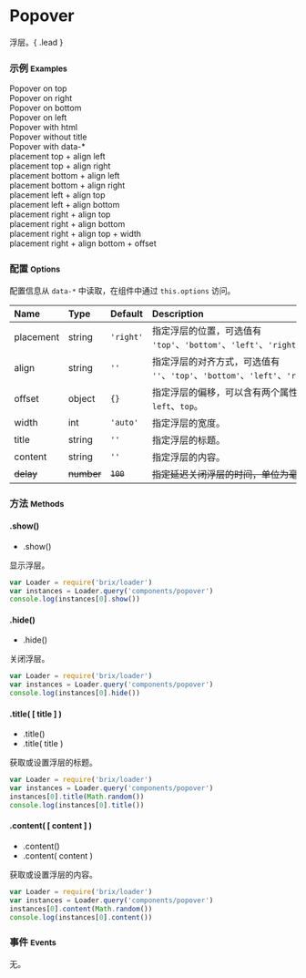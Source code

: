 # Popover

浮层。{ .lead }

### 示例 <small>Examples</small>

<div class="bs-example">
    <div class="content">
        <div bx-name="components/popover" bx-options="{
            placement: 'top',
            title: 'Popover on top',
            content: 'Envy is the ulcer of the soul.'
        }" class="btn btn-default">Popover on top</div>
        <div bx-name="components/popover" bx-options="{
            placement: 'right',
            title: 'Popover on right',
            content: 'Envy is the ulcer of the soul.'
        }" class="btn btn-default">Popover on right</div>
        <div bx-name="components/popover" bx-options="{
            placement: 'bottom',
            title: 'Popover on bottom',
            content: 'Envy is the ulcer of the soul.'
        }" class="btn btn-default">Popover on bottom</div>
        <div bx-name="components/popover" bx-options="{
            title: 'Popover on left',
            placement: 'left',
            content: 'Envy is the ulcer of the soul.'
        }" class="btn btn-default">Popover on left</div>
    </div>
</div>
<div class="bs-example" id="popover">
    <div class="content">
        <div bx-name="components/popover" bx-options="{
            title: '<h4>Table</h4>',
            content: '<table class=\'table table-striped\'>\
                          <thead>\
                              <tr>\
                                <th>#</th>\
                                <th>First</th>\
                                <th>Last</th>\
                                <th>Twitter</th>\
                              </tr>\
                          </thead>\
                          <tbody>\
                              <tr>\
                                  <td>1</td>\
                                  <td>Mark</td>\
                                  <td>Otto</td>\
                                  <td>@mdo</td>\
                              </tr>\
                              <tr>\
                                  <td>2</td>\
                                  <td>Jacob</td>\
                                  <td>Thornton</td>\
                                  <td>@fat</td>\
                              </tr>\
                              <tr>\
                                  <td>3</td>\
                                  <td>Larry</td>\
                                  <td>the Bird</td>\
                                  <td>@twitter</td>\
                              </tr>\
                          </tbody>\
                      </table>'
        }" class="btn btn-default">Popover with html</div>
    </div>
</div>
<div class="bs-example" id="popover">
    <div class="content">
        <div bx-name="components/popover" bx-options="{
            content: 'Having the fewest wants, I am nearest to the gods.'
        }" class="btn btn-default">Popover without title</div>
    </div>
</div>
<div class="bs-example" id="popover">
    <div class="content">
        <div bx-name="components/popover" data-placement="right" data-content="Bad men live so that they may eat and drink, whereas good men eat and drink so that they may live." class="btn btn-default">Popover with data-*</div>
    </div>
</div>
<div class="bs-example" id="popover">
    <div class="content">
        <div bx-name="components/popover" bx-options="{
            title: 'placement top + align left',
            placement: 'top',
            align: 'left',
            content: 'Remember what is unbecoming to do is also unbecoming to speak of.'
        }"class="btn btn-default">placement top + align left</div>
        <div bx-name="components/popover" bx-options="{
            title: 'placement top + align right',
            placement: 'top',
            align: 'right',
            content: 'Remember what is unbecoming to do is also unbecoming to speak of.'
        }"class="btn btn-default">placement top + align right</div>
    </div>
</div>
<div class="bs-example" id="popover">
    <div class="content">
        <div bx-name="components/popover" bx-options="{
            title: 'placement bottom + align left',
            placement: 'bottom',
            align: 'left',
            content: 'Remember what is unbecoming to do is also unbecoming to speak of.'
        }"class="btn btn-default">placement bottom + align left</div>
        <div bx-name="components/popover" bx-options="{
            title: 'placement bottom + align right',
            placement: 'bottom',
            align: 'right',
            content: 'Remember what is unbecoming to do is also unbecoming to speak of.'
        }"class="btn btn-default">placement bottom + align right</div>
    </div>
</div>
<div class="bs-example" id="popover">
    <div class="content">
        <div bx-name="components/popover" bx-options="{
            title: 'placement left + align top',
            placement: 'left',
            align: 'top',
            content: 'Remember what is unbecoming to do is also unbecoming to speak of.'
        }"class="btn btn-default">placement left + align top</div>
        <div bx-name="components/popover" bx-options="{
            title: 'placement left + align bottom',
            placement: 'left',
            align: 'bottom',
            content: 'Remember what is unbecoming to do is also unbecoming to speak of.'
        }"class="btn btn-default">placement left + align bottom</div>
    </div>
</div>
<div class="bs-example" id="popover">
    <div class="content">
        <div bx-name="components/popover" bx-options="{
            title: 'placement right + align top',
            placement: 'right',
            align: 'top',
            content: 'Remember what is unbecoming to do is also unbecoming to speak of.'
        }"class="btn btn-default">placement right + align top</div>
        <div bx-name="components/popover" bx-options="{
            title: 'placement right + align bottom',
            placement: 'right',
            align: 'bottom',
            content: 'Remember what is unbecoming to do is also unbecoming to speak of.'
        }"class="btn btn-default">placement right + align bottom</div>
    </div>
</div>
<div class="bs-example" id="popover">
    <div class="content">
        <div bx-name="components/popover" bx-options="{
            title: 'placement right + align top + width',
            placement: 'right',
            align: 'top',
            width: 500,
            content: 'Remember what is unbecoming to do is also unbecoming to speak of.'
        }"class="btn btn-default">placement right + align top + width</div>
        <div bx-name="components/popover" bx-options="{
            title: 'placement right + align bottom + offset',
            placement: 'right',
            align: 'bottom',
            offset: {
                top: 50
            },
            content: 'Remember what is unbecoming to do is also unbecoming to speak of.'
        }"class="btn btn-default">placement right + align bottom + offset</div>
    </div>
</div>

### 配置 <small>Options</small>

配置信息从 `data-*` 中读取，在组件中通过 `this.options` 访问。

Name | Type | Default | Description
:--- | :--- | :------ | :----------
placement | string | `'right'` | 指定浮层的位置，可选值有 `'top'`、`'bottom'`、`'left'`、`'right'`。
align | string | `''` | 指定浮层的对齐方式，可选值有 `''`、`'top'`、`'bottom'`、`'left'`、`'right'`。
offset | object | `{}` | 指定浮层的偏移，可以含有两个属性：`left`、`top`。
width | int | `'auto'` | 指定浮层的宽度。
title | string | `''` | 指定浮层的标题。
content | string | `''` | 指定浮层的内容。
~~delay~~ | ~~number~~ | ~~`100`~~ | ~~指定延迟关闭浮层的时间，单位为毫秒。~~


### 方法 <small>Methods</small>

#### .show()

* .show()

显示浮层。

```js
var Loader = require('brix/loader')
var instances = Loader.query('components/popover')
console.log(instances[0].show())
```

#### .hide()

* .hide()

关闭浮层。

```js
var Loader = require('brix/loader')
var instances = Loader.query('components/popover')
console.log(instances[0].hide())
```

#### .title( [ title ] )

* .title()
* .title( title )

获取或设置浮层的标题。

```js
var Loader = require('brix/loader')
var instances = Loader.query('components/popover')
instances[0].title(Math.random())
console.log(instances[0].title())
```

#### .content( [ content ] )

* .content()
* .content( content )

获取或设置浮层的内容。

```js
var Loader = require('brix/loader')
var instances = Loader.query('components/popover')
instances[0].content(Math.random())
console.log(instances[0].content())
```

### 事件 <small>Events</small>

无。

